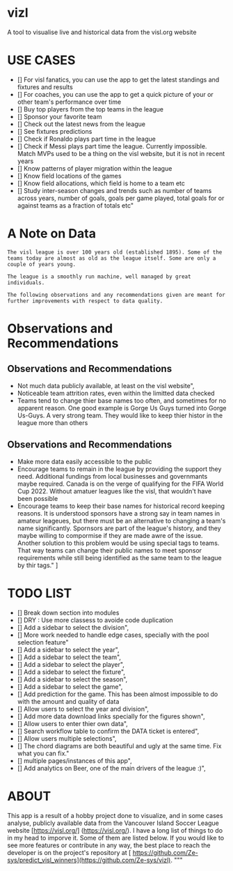 # vizl

A tool to visualise live and historical data from the visl.org website


# USE CASES 


- []  For visl fanatics, you can use the app to get the latest standings and fixtures and results
- []  For coaches, you can use the app to get a quick picture of your or other team's performance over time
- []  Buy top players from the top teams in the league
- []  Sponsor your favorite team
- []  Check out the latest news from the league
- []  See fixtures predictions
- []  Check if Ronaldo plays part time in the league
- []  Check if Messi plays part time the league. Currently impossible. Match MVPs used to be a thing on the visl website, but it is not in recent years
- []  Know patterns of player migration within the league
- []  Know field locations of the games
- []  Know field allocations, which field is home to a team etc
- []  Study inter-season changes and trends such as number of teams across years, number of goals, goals per game played, total goals for or against teams as a fraction of totals etc"

# A Note on Data 

    The visl league is over 100 years old (established 1895). Some of the teams today are almost as old as the league itself. Some are only a couple of years young. 
    
    The league is a smoothly run machine, well managed by great individuals. 

    The following observations and any recommendations given are meant for further improvements with respect to data quality. 

# Observations and Recommendations

## Observations and Recommendations

-   Not much data publicly available, at least on the visl website",
-   Noticeable team attrition rates, even within the limitted data checked
-   Teams tend to change thier base names too often, and sometimes for no apparent reason. One good example is Gorge Us Guys turned into Gorge Us-Guys. A very strong team. They would like to keep thier histor in the league more than others

## Observations and Recommendations

-  Make more data easily accessible to the public
-  Encourage teams to remain in the league by providing the support they need. Additional fundings from local businesses and governmants maybe required. Canada is on the verge of qualifying for the FIFA World Cup 2022. Without amatuer leagues like the visl, that wouldn't have been possible
-  Encourage teams to keep their base names for historical record keeping reasons. It is understood sponsors have a strong say in team names in amateur leageues, but there must be an alternative to changing a team's name significantly. Spornsors are part of the league's history, and they maybe willing to compormise if they are made awre of the issue. Another solution to this problem would be using special tags to teams. That way teams can change their public names to meet sponsor requirements while still being identified as the same team to the league by thir tags."
]


# TODO LIST

- [] Break down section into modules
- []  DRY : Use more classess to avoide code duplication
- []  Add a sidebar to select the division",
- []  More work needed to handle edge cases, specially with the pool selection feature"
- []  Add a sidebar to select the year",
- []  Add a sidebar to select the team",
- []  Add a sidebar to select the player",
- []  Add a sidebar to select the fixture",
- []  Add a sidebar to select the season",
- []  Add a sidebar to select the game",
- []  Add prediction for the game. This has been almost impossible to do with the amount and quality of data
- []  Allow users to select the year and division",
- []  Add more data download links specially for the figures shown",
- []  Allow users to enter thier own data",
- []  Search workflow table to confirm the DATA ticket is entered",
- []  Allow users multiple selections",
- []  The chord diagrams are both beautiful and ugly at the same time. Fix what you can fix."
- []  multiple pages/instances of this app",
- []  Add analytics on Beer, one of the main drivers of the league :)",


# ABOUT

This app is  a result of a hobby project done to visualize, and in some cases analyse, publicly 
available data from the Vancouver Island Soccer League website [https://visl.org/] (https://visl.org/). I have a long 
list of things to do in my head to imporve it. Some of them are listed below. If you would like to see more features 
or contribute in any way, the best place to reach the developer is on the project's repository at [
https://github.com/Ze-sys/predict_visl_winners](https://github.com/Ze-sys/vizl). """


